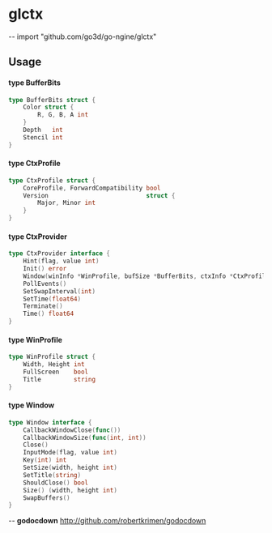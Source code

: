 # glctx
--
    import "github.com/go3d/go-ngine/glctx"


## Usage

#### type BufferBits

```go
type BufferBits struct {
	Color struct {
		R, G, B, A int
	}
	Depth   int
	Stencil int
}
```


#### type CtxProfile

```go
type CtxProfile struct {
	CoreProfile, ForwardCompatibility bool
	Version                           struct {
		Major, Minor int
	}
}
```


#### type CtxProvider

```go
type CtxProvider interface {
	Hint(flag, value int)
	Init() error
	Window(winInfo *WinProfile, bufSize *BufferBits, ctxInfo *CtxProfile) (Window, error)
	PollEvents()
	SetSwapInterval(int)
	SetTime(float64)
	Terminate()
	Time() float64
}
```


#### type WinProfile

```go
type WinProfile struct {
	Width, Height int
	FullScreen    bool
	Title         string
}
```


#### type Window

```go
type Window interface {
	CallbackWindowClose(func())
	CallbackWindowSize(func(int, int))
	Close()
	InputMode(flag, value int)
	Key(int) int
	SetSize(width, height int)
	SetTitle(string)
	ShouldClose() bool
	Size() (width, height int)
	SwapBuffers()
}
```

--
**godocdown** http://github.com/robertkrimen/godocdown
